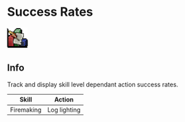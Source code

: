 # Success Rates
![Icon](icon.png)

## Info
Track and display skill level dependant action success rates.

| **Skill**  |    Action    |
|:----------:|:------------:|
| Firemaking | Log lighting |
